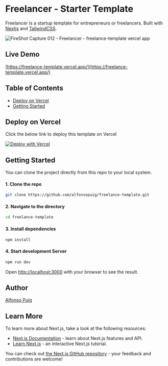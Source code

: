 # Freelancer - Starter Template

Freelancer is a startup template for entrepreneurs or freelancers. Built with [Nextjs](https://nextjs.org/) and [TailwindCSS](https://tailwindcss.com/).

![FireShot Capture 012 - Freelancer - freelance-template vercel app](https://user-images.githubusercontent.com/13857079/204798909-9ca9ebd6-c9da-4321-9ba2-85edcd67bacc.png)

## Live Demo

[https://freelance-template.vercel.app/](https://freelance-template.vercel.app/)

## Table of Contents

- [Deploy on Vercel](#deploy-on-vercel)
- [Getting Started](#getting-started)

## Deploy on Vercel

Click the below link to deploy this template on Vercel

[![Deploy with Vercel](https://vercel.com/button)](https://vercel.com/new/clone?repository-url=https%3A%2F%2Fgithub.com%2Falfonsopuig%2Ffreelance-template)

## Getting Started

You can clone the project directly from this repo to your local system.

#### 1. Clone the repo

```bash
git clone https://github.com/alfonsopuig/freelance-template.git
```

#### 2. Navigate to the directory

```bash
cd freelance-template
```

#### 3. Install dependencies

```bash
npm install
```

#### 4. Start development Server

```bash
npm run dev
```

Open [http://localhost:3000](http://localhost:3000) with your browser to see the result.

## Author

[Alfonso Puig](http://alfonsopuig.es)

## Learn More

To learn more about Next.js, take a look at the following resources:

- [Next.js Documentation](https://nextjs.org/docs) - learn about Next.js features and API.
- [Learn Next.js](https://nextjs.org/learn) - an interactive Next.js tutorial.

You can check out [the Next.js GitHub repository](https://github.com/vercel/next.js/) - your feedback and contributions are welcome!
